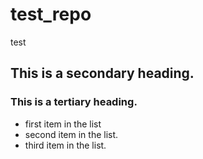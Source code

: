 # test_repo
test 
## This is a secondary heading.
### This is a tertiary heading. 
* first item in the list
* second item in the list.
* third item in the list. 
